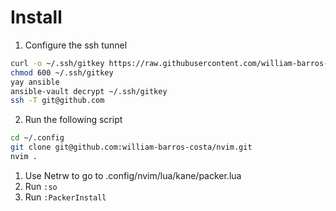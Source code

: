 # Install

1. Configure the ssh tunnel
```bash
curl -o ~/.ssh/gitkey https://raw.githubusercontent.com/william-barros-costa/ansible/master/.ssh/id_ed25519
chmod 600 ~/.ssh/gitkey
yay ansible
ansible-vault decrypt ~/.ssh/gitkey
ssh -T git@github.com
```

2. Run the following script
```bash
cd ~/.config
git clone git@github.com:william-barros-costa/nvim.git
nvim .
```

1. Use Netrw to go to .config/nvim/lua/kane/packer.lua
2. Run `:so`
3. Run `:PackerInstall`


